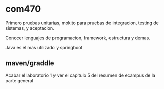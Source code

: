 # com470

Primero pruebas unitarias, mokito para pruebas de integracion, testing de sistemas, y aceptacion.

Conocer lenguajes de programacion, framework, estructura y demas.

Java es el mas utilizado y springboot

## maven/graddle

Acabar el laboratorio 1 y ver el capitulo 5 del resumen de ecampus de la parte general 